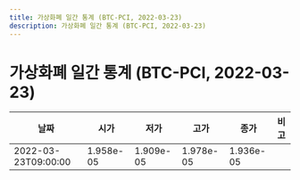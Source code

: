 ```yaml
---
title: 가상화폐 일간 통계 (BTC-PCI, 2022-03-23)
description: 가상화폐 일간 통계 (BTC-PCI, 2022-03-23)
---
```


가상화폐 일간 통계 (BTC-PCI, 2022-03-23)
===

|날짜|시가|저가|고가|종가|비고|
|--|--|--|--|--|--|
|2022-03-23T09:00:00|1.958e-05|1.909e-05|1.978e-05|1.936e-05|    |
